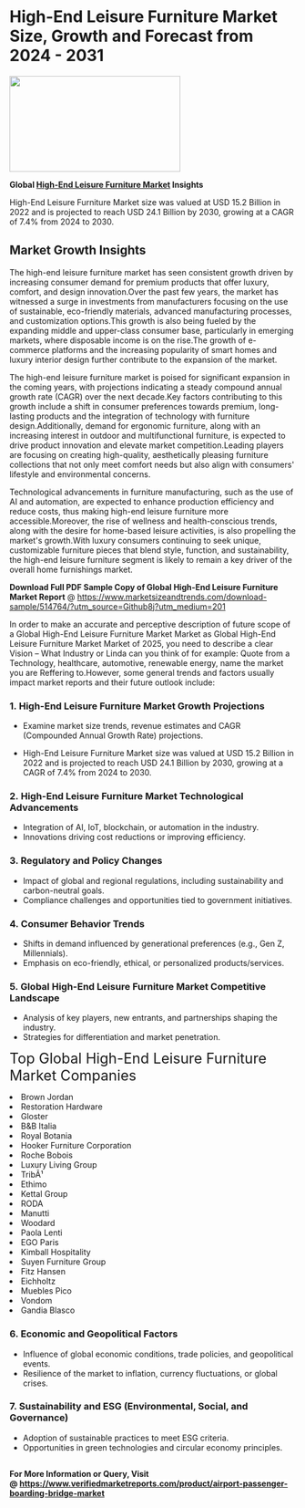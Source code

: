 <H1>High-End Leisure Furniture Market Size, Growth and Forecast from 2024 - 2031</H1><img class="aligncenter size-medium wp-image-584254" src="https://thirdeyenews.in/wp-content/uploads/2024/09/Global-Market-Research-300x168.jpeg" alt="" width="300" height="168" /><p><strong>Global&nbsp;<a href="https://www.marketsizeandtrends.com/download-sample/514764/?utm_source=Github8j?utm_medium=201">High-End Leisure Furniture Market</a> Insights</strong></p><p>High-End Leisure Furniture Market size was valued at USD 15.2 Billion in 2022 and is projected to reach USD 24.1 Billion by 2030, growing at a CAGR of 7.4% from 2024 to 2030.</p><p><h2>Market Growth Insights</h2> <p>The high-end leisure furniture market has seen consistent growth driven by increasing consumer demand for premium products that offer luxury, comfort, and design innovation.Over the past few years, the market has witnessed a surge in investments from manufacturers focusing on the use of sustainable, eco-friendly materials, advanced manufacturing processes, and customization options.This growth is also being fueled by the expanding middle and upper-class consumer base, particularly in emerging markets, where disposable income is on the rise.The growth of e-commerce platforms and the increasing popularity of smart homes and luxury interior design further contribute to the expansion of the market.</p> <p>The high-end leisure furniture market is poised for significant expansion in the coming years, with projections indicating a steady compound annual growth rate (CAGR) over the next decade.Key factors contributing to this growth include a shift in consumer preferences towards premium, long-lasting products and the integration of technology with furniture design.Additionally, demand for ergonomic furniture, along with an increasing interest in outdoor and multifunctional furniture, is expected to drive product innovation and elevate market competition.Leading players are focusing on creating high-quality, aesthetically pleasing furniture collections that not only meet comfort needs but also align with consumers' lifestyle and environmental concerns.</p> <p>Technological advancements in furniture manufacturing, such as the use of AI and automation, are expected to enhance production efficiency and reduce costs, thus making high-end leisure furniture more accessible.Moreover, the rise of wellness and health-conscious trends, along with the desire for home-based leisure activities, is also propelling the market's growth.With luxury consumers continuing to seek unique, customizable furniture pieces that blend style, function, and sustainability, the high-end leisure furniture segment is likely to remain a key driver of the overall home furnishings market.</p> <p><span class=""><strong>Download Full PDF Sample Copy of Global High-End Leisure Furniture Market Report</strong> @ <a href="https://www.marketsizeandtrends.com/download-sample/514764/?utm_source=Github8j?utm_medium=201" target="_blank">https://www.marketsizeandtrends.com/download-sample/514764/?utm_source=Github8j?utm_medium=201</a></span></p><p>In order to make an accurate and perceptive description of future scope of a Global&nbsp;High-End Leisure Furniture Market Market as Global&nbsp;High-End Leisure Furniture Market Market of 2025, you need to describe a clear Vision &ndash; What Industry or Linda can you think of for example: Quote from a Technology, healthcare, automotive, renewable energy, name the market you are Reffering to.However, some general trends and factors usually impact market reports and their future outlook include:</p><h3>1.&nbsp;<strong>High-End Leisure Furniture Market Growth Projections</strong></h3><ul><li>Examine market size trends, revenue estimates and CAGR (Compounded Annual Growth Rate) projections.</li><li><p>High-End Leisure Furniture Market size was valued at USD 15.2 Billion in 2022 and is projected to reach USD 24.1 Billion by 2030, growing at a CAGR of 7.4% from 2024 to 2030.</p></li></ul><h3>2.&nbsp;<strong>High-End Leisure Furniture Market Technological Advancements</strong></h3><ul><li>Integration of AI, IoT, blockchain, or automation in the industry.</li><li>Innovations driving cost reductions or improving efficiency.</li></ul><h3>3.&nbsp;<strong>Regulatory and Policy Changes</strong></h3><ul><li>Impact of global and regional regulations, including sustainability and carbon-neutral goals.</li><li>Compliance challenges and opportunities tied to government initiatives.</li></ul><h3>4.&nbsp;<strong>Consumer Behavior Trends</strong></h3><ul><li>Shifts in demand influenced by generational preferences (e.g., Gen Z, Millennials).</li><li>Emphasis on eco-friendly, ethical, or personalized products/services.</li></ul><h3>5.&nbsp;<strong>Global High-End Leisure Furniture Market Competitive Landscape</strong></h3><ul><li>Analysis of key players, new entrants, and partnerships shaping the industry.</li><li>Strategies for differentiation and market penetration.</li></ul><p data-pm-slice="1 1 []"><span style="color: inherit; font-family: inherit; font-size: 25px;">Top Global High-End Leisure Furniture Market Companies</span></p><div class="" data-test-id=""><p><li>Brown Jordan</li><li> Restoration Hardware</li><li> Gloster</li><li> B&B Italia</li><li> Royal Botania</li><li> Hooker Furniture Corporation</li><li> Roche Bobois</li><li> Luxury Living Group</li><li> TribÃ¹</li><li> Ethimo</li><li> Kettal Group</li><li> RODA</li><li> Manutti</li><li> Woodard</li><li> Paola Lenti</li><li> EGO Paris</li><li> Kimball Hospitality</li><li> Suyen Furniture Group</li><li> Fitz Hansen</li><li> Eichholtz</li><li> Muebles Pico</li><li> Vondom</li><li> Gandia Blasco</li></p></div><h3>6.&nbsp;<strong>Economic and Geopolitical Factors</strong></h3><ul><li>Influence of global economic conditions, trade policies, and geopolitical events.</li><li>Resilience of the market to inflation, currency fluctuations, or global crises.</li></ul><h3>7.&nbsp;<strong>Sustainability and ESG (Environmental, Social, and Governance)</strong></h3><ul><li>Adoption of sustainable practices to meet ESG criteria.</li><li>Opportunities in green technologies and circular economy principles.</li></ul><h2><strong style="font-size: 14px;">For More Information or Query, Visit @&nbsp;</strong><a style="background-color: #ffffff; font-size: 14px;" href="https://www.marketsizeandtrends.com/report/high-end-leisure-furniture-market/" target="_blank">https://www.verifiedmarketreports.com/product/airport-passenger-boarding-bridge-market</a></h2>